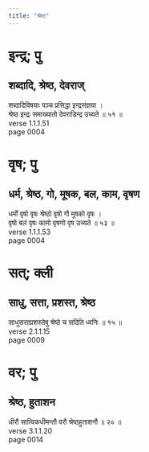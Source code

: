 ```yaml
---
title: "श्रेष्ठ"
---
```


# इन्द्र; पु
## शब्दादि, श्रेष्ठ, देवराज्
शब्दादिविषयाः पञ्च प्रसिद्धा इन्द्रसंज्ञया ।<br />श्रेष्ठ इन्द्रः समाख्यातो देवराडिन्द्र उच्यते ॥ ५१ ॥<br />verse 1.1.1.51<br />page 0004

# वृष; पु
## धर्म, श्रेष्ठ, गो, मूषक, बल, काम, वृषण
धर्मो वृषो वृषः श्रेष्ठो वृषो गौ मूषको वृषः ।<br />वृषो बलं वृषः कामो वृषणो वृष उच्यते ॥ ५३ ॥<br />verse 1.1.1.53<br />page 0004

# सत्; क्ली
## साधु, सत्ता, प्रशस्त, श्रेष्ठ
साधुसत्ताप्रशस्तेषु श्रेष्ठे च सदिति ध्वनिः ॥ १५ ॥<br />verse 2.1.1.15<br />page 0009

# वर; पु
## श्रेष्ठ, हुताशन
धीरौ सात्विकधीमन्तौ वरौ श्रेष्ठहुताशनौ ॥ २० ॥<br />verse 3.1.1.20<br />page 0014

